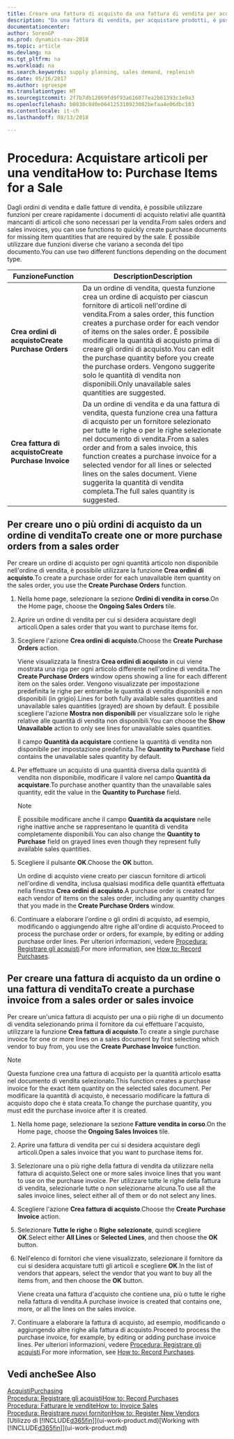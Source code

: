```yaml
---
title: Creare una fattura di acquisto da una fattura di vendita per acquistare gli articoli per una vendita
description: "Da una fattura di vendita, per acquistare prodotti, è possibile creare una fattura di acquisto per un fornitore."
documentationcenter: 
author: SorenGP
ms.prod: dynamics-nav-2018
ms.topic: article
ms.devlang: na
ms.tgt_pltfrm: na
ms.workload: na
ms.search.keywords: supply planning, sales demand, replenish
ms.date: 05/16/2017
ms.author: sgroespe
ms.translationtype: HT
ms.sourcegitcommit: 2f7b7db12069fd9f93a616077ea2b61393c1e9a3
ms.openlocfilehash: b0830c8d0e064125310923082befaa4e06dbc103
ms.contentlocale: it-ch
ms.lasthandoff: 08/13/2018

---
```

# <a name="how-to-purchase-items-for-a-sale"></a><span data-ttu-id="a5dba-103">Procedura: Acquistare articoli per una vendita</span><span class="sxs-lookup"><span data-stu-id="a5dba-103">How to: Purchase Items for a Sale</span></span>
<span data-ttu-id="a5dba-104">Dagli ordini di vendita e dalle fatture di vendita, è possibile utilizzare funzioni per creare rapidamente i documenti di acquisto relativi alle quantità mancanti di articoli che sono necessari per la vendita.</span><span class="sxs-lookup"><span data-stu-id="a5dba-104">From sales orders and sales invoices, you can use functions to quickly create purchase documents for missing item quantities that are required by the sale.</span></span> <span data-ttu-id="a5dba-105">È possibile utilizzare due funzioni diverse che variano a seconda del tipo documento.</span><span class="sxs-lookup"><span data-stu-id="a5dba-105">You can use two different functions depending on the document type.</span></span>

|<span data-ttu-id="a5dba-106">Funzione</span><span class="sxs-lookup"><span data-stu-id="a5dba-106">Function</span></span>|<span data-ttu-id="a5dba-107">Description</span><span class="sxs-lookup"><span data-stu-id="a5dba-107">Description</span></span>|
|--------|-----------|
|<span data-ttu-id="a5dba-108">**Crea ordini di acquisto**</span><span class="sxs-lookup"><span data-stu-id="a5dba-108">**Create Purchase Orders**</span></span>|<span data-ttu-id="a5dba-109">Da un ordine di vendita, questa funzione crea un ordine di acquisto per ciascun fornitore di articoli nell'ordine di vendita.</span><span class="sxs-lookup"><span data-stu-id="a5dba-109">From a sales order, this function creates a purchase order for each vendor of items on the sales order.</span></span> <span data-ttu-id="a5dba-110">È possibile modificare la quantità di acquisto prima di creare gli ordini di acquisto.</span><span class="sxs-lookup"><span data-stu-id="a5dba-110">You can edit the purchase quantity before you create the purchase orders.</span></span> <span data-ttu-id="a5dba-111">Vengono suggerite solo le quantità di vendita non disponibili.</span><span class="sxs-lookup"><span data-stu-id="a5dba-111">Only unavailable sales quantities are suggested.</span></span>
|<span data-ttu-id="a5dba-112">**Crea fattura di acquisto**</span><span class="sxs-lookup"><span data-stu-id="a5dba-112">**Create Purchase Invoice**</span></span>|<span data-ttu-id="a5dba-113">Da un ordine di vendita e da una fattura di vendita, questa funzione crea una fattura di acquisto per un fornitore selezionato per tutte le righe o per le righe selezionate nel documento di vendita.</span><span class="sxs-lookup"><span data-stu-id="a5dba-113">From a sales order and from a sales invoice, this function creates a purchase invoice for a selected vendor for all lines or selected lines on the sales document.</span></span> <span data-ttu-id="a5dba-114">Viene suggerita la quantità di vendita completa.</span><span class="sxs-lookup"><span data-stu-id="a5dba-114">The full sales quantity is suggested.</span></span>|

## <a name="to-create-one-or-more-purchase-orders-from-a-sales-order"></a><span data-ttu-id="a5dba-115">Per creare uno o più ordini di acquisto da un ordine di vendita</span><span class="sxs-lookup"><span data-stu-id="a5dba-115">To create one or more purchase orders from a sales order</span></span>
<span data-ttu-id="a5dba-116">Per creare un ordine di acquisto per ogni quantità articolo non disponibile nell'ordine di vendita, è possibile utilizzare la funzione **Crea ordini di acquisto**.</span><span class="sxs-lookup"><span data-stu-id="a5dba-116">To create a purchase order for each unavailable item quantity on the sales order, you use the **Create Purchase Orders** function.</span></span>

1. <span data-ttu-id="a5dba-117">Nella home page, selezionare la sezione **Ordini di vendita in corso**.</span><span class="sxs-lookup"><span data-stu-id="a5dba-117">On the Home page, choose the **Ongoing Sales Orders** tile.</span></span>
2. <span data-ttu-id="a5dba-118">Aprire un ordine di vendita per cui si desidera acquistare degli articoli.</span><span class="sxs-lookup"><span data-stu-id="a5dba-118">Open a sales order that you want to purchase items for.</span></span>
3. <span data-ttu-id="a5dba-119">Scegliere l'azione **Crea ordini di acquisto**.</span><span class="sxs-lookup"><span data-stu-id="a5dba-119">Choose the **Create Purchase Orders** action.</span></span>

    <span data-ttu-id="a5dba-120">Viene visualizzata la finestra **Crea ordini di acquisto** in cui viene mostrata una riga per ogni articolo differente nell'ordine di vendita.</span><span class="sxs-lookup"><span data-stu-id="a5dba-120">The **Create Purchase Orders** window opens showing a line for each different item on the sales order.</span></span> <span data-ttu-id="a5dba-121">Vengono visualizzate per impostazione predefinita le righe per entrambe le quantità di vendita disponibili e non disponibili (in grigio).</span><span class="sxs-lookup"><span data-stu-id="a5dba-121">Lines for both fully available sales quantities and unavailable sales quantities (grayed) are shown by default.</span></span> <span data-ttu-id="a5dba-122">È possibile scegliere l'azione **Mostra non disponibili** per visualizzare solo le righe relative alle quantità di vendita non disponibili.</span><span class="sxs-lookup"><span data-stu-id="a5dba-122">You can choose the **Show Unavailable** action to only see lines for unavailable sales quantities.</span></span>

    <span data-ttu-id="a5dba-123">Il campo **Quantità da acquistare** contiene la quantità di vendita non disponibile per impostazione predefinita.</span><span class="sxs-lookup"><span data-stu-id="a5dba-123">The **Quantity to Purchase** field contains the unavailable sales quantity by default.</span></span>
4. <span data-ttu-id="a5dba-124">Per effettuare un acquisto di una quantità diversa dalla quantità di vendita non disponibile, modificare il valore nel campo **Quantità da acquistare**.</span><span class="sxs-lookup"><span data-stu-id="a5dba-124">To purchase another quantity than the unavailable sales quantity, edit the value in the **Quantity to Purchase** field.</span></span>

    > [!NOTE]  
   >   <span data-ttu-id="a5dba-125">È possibile modificare anche il campo **Quantità da acquistare** nelle righe inattive anche se rappresentano le quantità di vendita completamente disponibili.</span><span class="sxs-lookup"><span data-stu-id="a5dba-125">You can also change the **Quantity to Purchase** field on grayed lines even though they represent fully available sales quantities.</span></span>
5. <span data-ttu-id="a5dba-126">Scegliere il pulsante **OK**.</span><span class="sxs-lookup"><span data-stu-id="a5dba-126">Choose the **OK** button.</span></span>

    <span data-ttu-id="a5dba-127">Un ordine di acquisto viene creato per ciascun fornitore di articoli nell'ordine di vendita, inclusa qualsiasi modifica delle quantità effettuata nella finestra **Crea ordini di acquisto**.</span><span class="sxs-lookup"><span data-stu-id="a5dba-127">A purchase order is created for each vendor of items on the sales order, including any quantity changes that you made in the **Create Purchase Orders** window.</span></span>
6. <span data-ttu-id="a5dba-128">Continuare a elaborare l'ordine o gli ordini di acquisto, ad esempio, modificando o aggiungendo altre righe all'ordine di acquisto.</span><span class="sxs-lookup"><span data-stu-id="a5dba-128">Proceed to process the purchase order or orders, for example, by editing or adding purchase order lines.</span></span> <span data-ttu-id="a5dba-129">Per ulteriori informazioni, vedere [Procedura: Registrare gli acquisti](purchasing-how-record-purchases.md).</span><span class="sxs-lookup"><span data-stu-id="a5dba-129">For more information, see [How to: Record Purchases](purchasing-how-record-purchases.md).</span></span>


## <a name="to-create-a-purchase-invoice-from-a-sales-order-or-sales-invoice"></a><span data-ttu-id="a5dba-130">Per creare una fattura di acquisto da un ordine o una fattura di vendita</span><span class="sxs-lookup"><span data-stu-id="a5dba-130">To create a purchase invoice from a sales order or sales invoice</span></span>
<span data-ttu-id="a5dba-131">Per creare un'unica fattura di acquisto per una o più righe di un documento di vendita selezionando prima il fornitore da cui effettuare l'acquisto, utilizzare la funzione **Crea fattura di acquisto**.</span><span class="sxs-lookup"><span data-stu-id="a5dba-131">To create a single purchase invoice for one or more lines on a sales document by first selecting which vendor to buy from, you use the **Create Purchase Invoice** function.</span></span>

> [!NOTE]  
>   <span data-ttu-id="a5dba-132">Questa funzione crea una fattura di acquisto per la quantità articolo esatta nel documento di vendita selezionato.</span><span class="sxs-lookup"><span data-stu-id="a5dba-132">This function creates a purchase invoice for the exact item quantity on the selected sales document.</span></span> <span data-ttu-id="a5dba-133">Per modificare la quantità di acquisto, è necessario modificare la fattura di acquisto dopo che è stata creata.</span><span class="sxs-lookup"><span data-stu-id="a5dba-133">To change the purchase quantity, you must edit the purchase invoice after it is created.</span></span>  

1. <span data-ttu-id="a5dba-134">Nella home page, selezionare la sezione **Fatture vendita in corso**.</span><span class="sxs-lookup"><span data-stu-id="a5dba-134">On the Home page, choose the **Ongoing Sales Invoices** tile.</span></span>
2. <span data-ttu-id="a5dba-135">Aprire una fattura di vendita per cui si desidera acquistare degli articoli.</span><span class="sxs-lookup"><span data-stu-id="a5dba-135">Open a sales invoice that you want to purchase items for.</span></span>
3. <span data-ttu-id="a5dba-136">Selezionare una o più righe della fattura di vendita da utilizzare nella fattura di acquisto.</span><span class="sxs-lookup"><span data-stu-id="a5dba-136">Select one or more sales invoice lines that you want to use on the purchase invoice.</span></span> <span data-ttu-id="a5dba-137">Per utilizzare tutte le righe della fattura di vendita, selezionarle tutte o non selezionarne alcuna.</span><span class="sxs-lookup"><span data-stu-id="a5dba-137">To use all the sales invoice lines, select either all of them or do not select any lines.</span></span>
4. <span data-ttu-id="a5dba-138">Scegliere l'azione **Crea fattura di acquisto**.</span><span class="sxs-lookup"><span data-stu-id="a5dba-138">Choose the **Create Purchase Invoice** action.</span></span>
5. <span data-ttu-id="a5dba-139">Selezionare **Tutte le righe** o **Righe selezionate**, quindi scegliere **OK**.</span><span class="sxs-lookup"><span data-stu-id="a5dba-139">Select either **All Lines** or **Selected Lines**, and then choose the **OK** button.</span></span>  
6. <span data-ttu-id="a5dba-140">Nell'elenco di fornitori che viene visualizzato, selezionare il fornitore da cui si desidera acquistare tutti gli articoli e scegliere **OK**.</span><span class="sxs-lookup"><span data-stu-id="a5dba-140">In the list of vendors that appears, select the vendor that you want to buy all the items from, and then choose the **OK** button.</span></span>

    <span data-ttu-id="a5dba-141">Viene creata una fattura d'acquisto che contiene una, più o tutte le righe nella fattura di vendita.</span><span class="sxs-lookup"><span data-stu-id="a5dba-141">A purchase invoice is created that contains one, more, or all the lines on the sales invoice.</span></span>
7. <span data-ttu-id="a5dba-142">Continuare a elaborare la fattura di acquisto, ad esempio, modificando o aggiungendo altre righe alla fattura di acquisto.</span><span class="sxs-lookup"><span data-stu-id="a5dba-142">Proceed to process the purchase invoice, for example, by editing or adding purchase invoice lines.</span></span> <span data-ttu-id="a5dba-143">Per ulteriori informazioni, vedere [Procedura: Registrare gli acquisti](purchasing-how-record-purchases.md).</span><span class="sxs-lookup"><span data-stu-id="a5dba-143">For more information, see [How to: Record Purchases](purchasing-how-record-purchases.md).</span></span>

## <a name="see-also"></a><span data-ttu-id="a5dba-144">Vedi anche</span><span class="sxs-lookup"><span data-stu-id="a5dba-144">See Also</span></span>
[<span data-ttu-id="a5dba-145">Acquisti</span><span class="sxs-lookup"><span data-stu-id="a5dba-145">Purchasing</span></span>](purchasing-manage-purchasing.md)  
[<span data-ttu-id="a5dba-146">Procedura: Registrare gli acquisti</span><span class="sxs-lookup"><span data-stu-id="a5dba-146">How to: Record Purchases</span></span>](purchasing-how-record-purchases.md)  
[<span data-ttu-id="a5dba-147">Procedura: Fatturare le vendite</span><span class="sxs-lookup"><span data-stu-id="a5dba-147">How to: Invoice Sales</span></span>](sales-how-invoice-sales.md)  
[<span data-ttu-id="a5dba-148">Procedura: Registrare nuovi fornitori</span><span class="sxs-lookup"><span data-stu-id="a5dba-148">How to: Register New Vendors</span></span>](purchasing-how-register-new-vendors.md)  
<span data-ttu-id="a5dba-149">[Utilizzo di [!INCLUDE[d365fin](includes/d365fin_md.md)]](ui-work-product.md)</span><span class="sxs-lookup"><span data-stu-id="a5dba-149">[Working with [!INCLUDE[d365fin](includes/d365fin_md.md)]](ui-work-product.md)</span></span>

